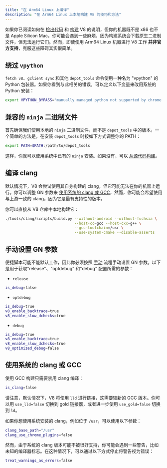 ```yaml
---
title: "在 Arm64 Linux 上编译"
description: "在 Arm64 Linux 上本地构建 V8 的技巧和方法"
---
```

如果你已阅读如何在 [检出代码](/docs/source-code) 和 [构建](/docs/build-gn) V8 的说明，但你的机器既不是 x86 也不是 Apple Silicon Mac，你可能会遇到一些麻烦，因为构建系统会下载原生二进制文件，但无法运行它们。然而，即使使用 Arm64 Linux 机器进行 V8 工作 __并非官方支持__，克服这些障碍其实很简单。

## 绕过 `vpython`

`fetch v8`、`gclient sync` 和其他 `depot_tools` 命令使用一种名为 "vpython" 的 Python 包装器。如果你看到与此相关的错误，可以定义以下变量来改用系统的 Python 安装：

```bash
export VPYTHON_BYPASS="manually managed python not supported by chrome operations"
```

## 兼容的 `ninja` 二进制文件

首先确保我们使用本地的 `ninja` 二进制文件，而不是 `depot_tools` 中的版本。一个简单的方法是，在安装 `depot_tools` 时按如下方式调整你的 PATH：

```bash
export PATH=$PATH:/path/to/depot_tools
```

这样，你就可以使用系统中已有的 `ninja` 安装。如果没有，可以 [从源代码构建](https://github.com/ninja-build/ninja#building-ninja-itself)。

## 编译 clang

默认情况下，V8 会尝试使用其自身构建的 clang，但它可能无法在你的机器上运行。你可以调整 GN 参数来 [使用系统的 clang 或 GCC](#system_clang_gcc)，然而，你可能会希望使用与上游一致的 clang，因为它是最有支持性的版本。

你可以直接从 V8 仓库中本地构建它：

```bash
./tools/clang/scripts/build.py --without-android --without-fuchsia \
                               --host-cc=gcc --host-cxx=g++ \
                               --gcc-toolchain=/usr \
                               --use-system-cmake --disable-asserts
```

## 手动设置 GN 参数

便捷脚本可能不能默认工作，因此你必须按照 [手动](/docs/build-gn#gn) 流程手动设置 GN 参数。以下是用于获取"release"、"optdebug" 和"debug" 配置所需的参数：

- `release`

```bash
is_debug=false
```

- `optdebug`

```bash
is_debug=true
v8_enable_backtrace=true
v8_enable_slow_dchecks=true
```

- `debug`

```bash
is_debug=true
v8_enable_backtrace=true
v8_enable_slow_dchecks=true
v8_optimized_debug=false
```

## 使用系统的 clang 或 GCC

使用 GCC 构建只需要禁用 clang 编译：

```bash
is_clang=false
```

请注意，默认情况下，V8 将使用 `lld` 进行链接，这需要较新的 GCC 版本。你可以用 `use_lld=false` 切换到 gold 链接器，或者进一步使用 `use_gold=false` 切换到 `ld`。

如果你想使用系统安装的 clang，例如位于 `/usr`，可以使用以下参数：

```bash
clang_base_path="/usr"
clang_use_chrome_plugins=false
```

然而，由于系统的 clang 版本可能不被很好支持，你可能会遇到一些警告，比如未知的编译器标志。在这种情况下，可以通过以下方式停止将警告视为错误：

```bash
treat_warnings_as_errors=false
```
